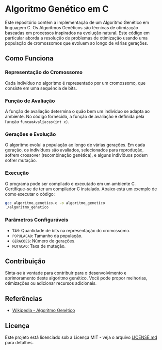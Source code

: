 # Algoritmo Genético em C

Este repositório contém a implementação de um Algoritmo Genético em linguagem C. Os Algoritmos Genéticos são técnicas de otimização baseadas em processos inspirados na evolução natural. Este código em particular aborda a resolução de problemas de otimização usando uma população de cromossomos que evoluem ao longo de várias gerações.

## Como Funciona

### Representação do Cromossomo
Cada indivíduo no algoritmo é representado por um cromossomo, que consiste em uma sequência de bits.

### Função de Avaliação
A função de avaliação determina o quão bem um indivíduo se adapta ao ambiente. No código fornecido, a função de avaliação é definida pela função `funcaoAvaliacao(int x)`.

### Gerações e Evolução
O algoritmo evolui a população ao longo de várias gerações. Em cada geração, os indivíduos são avaliados, selecionados para reprodução, sofrem crossover (recombinação genética), e alguns indivíduos podem sofrer mutação.

### Execução
O programa pode ser compilado e executado em um ambiente C. Certifique-se de ter um compilador C instalado. Abaixo está um exemplo de como executar o código:

```bash
gcc algoritmo_genetico.c -o algoritmo_genetico
./algoritmo_genetico
```

### Parâmetros Configuráveis
- `TAM`: Quantidade de bits na representação do cromossomo.
- `POPULACAO`: Tamanho da população.
- `GERACOES`: Número de gerações.
- `MUTACAO`: Taxa de mutação.

## Contribuição
Sinta-se à vontade para contribuir para o desenvolvimento e aprimoramento deste algoritmo genético. Você pode propor melhorias, otimizações ou adicionar recursos adicionais.

## Referências
- [Wikipedia - Algoritmo Genético](https://en.wikipedia.org/wiki/Genetic_algorithm)

## Licença
Este projeto está licenciado sob a Licença MIT - veja o arquivo [LICENSE.md](LICENSE.md) para detalhes.
